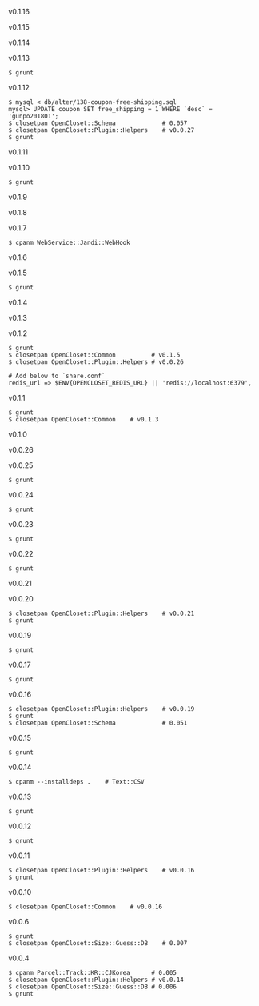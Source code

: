v0.1.16

v0.1.15

v0.1.14

v0.1.13

    $ grunt

v0.1.12

    $ mysql < db/alter/138-coupon-free-shipping.sql
    mysql> UPDATE coupon SET free_shipping = 1 WHERE `desc` = 'gunpo201801';
    $ closetpan OpenCloset::Schema             # 0.057
    $ closetpan OpenCloset::Plugin::Helpers    # v0.0.27
    $ grunt

v0.1.11

v0.1.10

    $ grunt

v0.1.9

v0.1.8

v0.1.7

    $ cpanm WebService::Jandi::WebHook

v0.1.6

v0.1.5

    $ grunt

v0.1.4

v0.1.3

v0.1.2

    $ grunt
    $ closetpan OpenCloset::Common          # v0.1.5
    $ closetpan OpenCloset::Plugin::Helpers # v0.0.26

    # Add below to `share.conf`
    redis_url => $ENV{OPENCLOSET_REDIS_URL} || 'redis://localhost:6379',

v0.1.1

    $ grunt
    $ closetpan OpenCloset::Common    # v0.1.3

v0.1.0

v0.0.26

v0.0.25

    $ grunt

v0.0.24

    $ grunt

v0.0.23

    $ grunt

v0.0.22

    $ grunt

v0.0.21

v0.0.20

    $ closetpan OpenCloset::Plugin::Helpers    # v0.0.21
    $ grunt

v0.0.19

    $ grunt

v0.0.17

    $ grunt

v0.0.16

    $ closetpan OpenCloset::Plugin::Helpers    # v0.0.19
    $ grunt
    $ closetpan OpenCloset::Schema             # 0.051

v0.0.15

    $ grunt

v0.0.14

    $ cpanm --installdeps .    # Text::CSV

v0.0.13

    $ grunt

v0.0.12

    $ grunt

v0.0.11

    $ closetpan OpenCloset::Plugin::Helpers    # v0.0.16
    $ grunt

v0.0.10

    $ closetpan OpenCloset::Common    # v0.0.16

v0.0.6

    $ grunt
    $ closetpan OpenCloset::Size::Guess::DB    # 0.007

v0.0.4

    $ cpanm Parcel::Track::KR::CJKorea      # 0.005
    $ closetpan OpenCloset::Plugin::Helpers # v0.0.14
    $ closetpan OpenCloset::Size::Guess::DB # 0.006
    $ grunt
